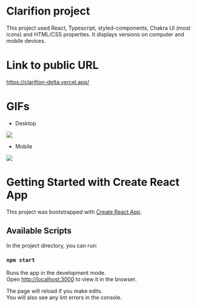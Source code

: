 # Clarifion project

This project used React, Typescript, styled-components, Chakra UI (most icons) and HTML/CSS properties. It displays versions on computer and mobile devices.

# Link to public URL

https://clarifion-delta.vercel.app/

# GIFs

- Desktop
<img src="git-assets/desktop.gif">

- Mobile
<img src="git-assets/mobile.gif">

# Getting Started with Create React App

This project was bootstrapped with [Create React App](https://github.com/facebook/create-react-app).

## Available Scripts

In the project directory, you can run:

### `npm start`

Runs the app in the development mode.\
Open [http://localhost:3000](http://localhost:3000) to view it in the browser.

The page will reload if you make edits.\
You will also see any lint errors in the console.
